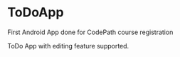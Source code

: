 # ToDoApp
First Android App done for CodePath course registration

ToDo App with editing feature supported.
